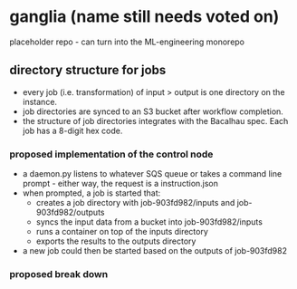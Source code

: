 # ganglia (name still needs voted on)
placeholder repo - can turn into the ML-engineering monorepo

## directory structure for jobs 
* every job (i.e. transformation) of input > output is one directory on the instance.
* job directories are synced to an S3 bucket after workflow completion. 
* the structure of job directories integrates with the Bacalhau spec. Each job has a 8-digit hex code. 

### proposed implementation of the control node
* a daemon.py listens to whatever SQS queue or takes a command line prompt - either way, the request is a instruction.json
* when prompted, a job is started that: 
    * creates a job directory with job-903fd982/inputs and job-903fd982/outputs
    * syncs the input data from a bucket into job-903fd982/inputs
    * runs a container on top of the inputs directory
    * exports the results to the outputs directory
* a new job could then be started based on the outputs of job-903fd982

### proposed break down
